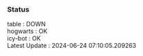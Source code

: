 ### Status


table : DOWN  
hogwarts : OK  
icy-bot : OK  
Latest Update : 2024-06-24 07:10:05.209263
